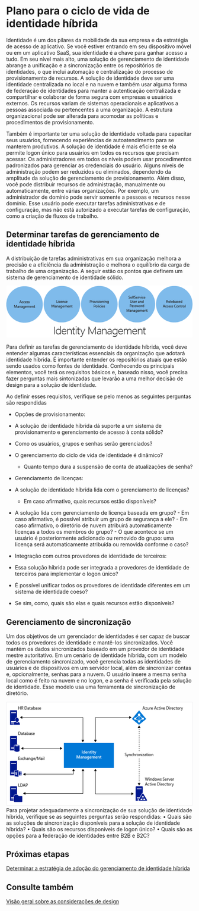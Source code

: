 <properties
	pageTitle="Considerações de design da identidade híbrida do Active Directory do Azure - determinar as tarefas de gerenciamento de identidade híbrida | Microsoft Azure"
	description="Com o controle de acesso condicional, o Active Directory do Azure verifica as condições específicas que você escolhe para autenticar o usuário e antes de permitir o acesso ao aplicativo. Quando essas condições forem atendidas, o usuário é autenticado e autorizado a acessar o aplicativo."
	documentationCenter=""
	services="active-directory"
	authors="billmath"
	manager="stevenpo"
	editor=""/>

<tags
	ms.service="active-directory"
	ms.devlang="na"
	ms.topic="article"
    ms.tgt_pltfrm="na"
    ms.workload="identity" 
	ms.date="08/08/2016"
	ms.author="billmath"/>

# Plano para o ciclo de vida de identidade híbrida 

Identidade é um dos pilares da mobilidade da sua empresa e da estratégia de acesso de aplicativo. Se você estiver entrando em seu dispositivo móvel ou em um aplicativo SaaS, sua identidade é a chave para ganhar acesso a tudo. Em seu nível mais alto, uma solução de gerenciamento de identidade abrange a unificação e a sincronização entre os repositórios de identidades, o que inclui automação e centralização do processo de provisionamento de recursos. A solução de identidade deve ser uma identidade centralizada no local e na nuvem e também usar alguma forma de federação de identidades para manter a autenticação centralizada e compartilhar e colaborar de forma segura com empresas e usuários externos. Os recursos variam de sistemas operacionais e aplicativos a pessoas associada ou pertencentes a uma organização. A estrutura organizacional pode ser alterada para acomodar as políticas e procedimentos de provisionamento.

Também é importante ter uma solução de identidade voltada para capacitar seus usuários, fornecendo experiências de autoatendimento para se manterem produtivos. A solução de identidade é mais eficiente se ela permite logon único para usuários em todos os recursos que precisam acessar. Os administradores em todos os níveis podem usar procedimentos padronizados para gerenciar as credenciais do usuário. Alguns níveis de administração podem ser reduzidos ou eliminados, dependendo da amplitude da solução de gerenciamento de provisionamento. Além disso, você pode distribuir recursos de administração, manualmente ou automaticamente, entre várias organizações. Por exemplo, um administrador de domínio pode servir somente a pessoas e recursos nesse domínio. Esse usuário pode executar tarefas administrativas e de configuração, mas não está autorizado a executar tarefas de configuração, como a criação de fluxos de trabalho.


## Determinar tarefas de gerenciamento de identidade híbrida
A distribuição de tarefas administrativas em sua organização melhora a precisão e a eficiência da administração e melhora o equilíbrio da carga de trabalho de uma organização. A seguir estão os pontos que definem um sistema de gerenciamento de identidade sólido.

 ![](./media/hybrid-id-design-considerations/Identity_management_considerations.png)


Para definir as tarefas de gerenciamento de identidade híbrida, você deve entender algumas características essenciais da organização que adotará identidade híbrida. É importante entender os repositórios atuais que estão sendo usados como fontes de identidade. Conhecendo os principais elementos, você terá os requisitos básicos e, baseado nisso, você precisa fazer perguntas mais sintonizadas que levarão a uma melhor decisão de design para a solução de identidade.

Ao definir esses requisitos, verifique se pelo menos as seguintes perguntas são respondidas

- Opções de provisionamento:
 - A solução de identidade híbrida dá suporte a um sistema de provisionamento e gerenciamento de acesso à conta sólido?
 - Como os usuários, grupos e senhas serão gerenciados?
 - O gerenciamento do ciclo de vida de identidade é dinâmico?
      - Quanto tempo dura a suspensão de conta de atualizações de senha?
      
- Gerenciamento de licenças:
 - A solução de identidade híbrida lida com o gerenciamento de licenças?
     - Em caso afirmativo, quais recursos estão disponíveis?
- A solução lida com gerenciamento de licença baseada em grupo?
      - Em caso afirmativo, é possível atribuir um grupo de segurança a ele?
       - Em caso afirmativo, o diretório de nuvem atribuirá automaticamente licenças a todos os membros do grupo?
        - O que acontece se um usuário é posteriormente adicionado ou removido do grupo: uma licença será automaticamente atribuída ou removida conforme o caso?

- Integração com outros provedores de identidade de terceiros:
- Essa solução híbrida pode ser integrada a provedores de identidade de terceiros para implementar o logon único?
- É possível unificar todos os provedores de identidade diferentes em um sistema de identidade coeso?
- Se sim, como, quais são elas e quais recursos estão disponíveis?

## Gerenciamento de sincronização
Um dos objetivos de um gerenciador de identidades é ser capaz de buscar todos os provedores de identidade e mantê-los sincronizados. Você mantém os dados sincronizados baseado em um provedor de identidade mestre autoritativo. Em um cenário de identidade híbrida, com um modelo de gerenciamento sincronizado, você gerencia todas as identidades de usuários e de dispositivos em um servidor local, além de sincronizar contas e, opcionalmente, senhas para a nuvem. O usuário insere a mesma senha local como é feito na nuvem e no logon, e a senha é verificada pela solução de identidade. Esse modelo usa uma ferramenta de sincronização de diretório.
 
![](./media/hybrid-id-design-considerations/Directory_synchronization.png) Para projetar adequadamente a sincronização de sua solução de identidade híbrida, verifique se as seguintes perguntas serão respondidas: • Quais são as soluções de sincronização disponíveis para a solução de identidade híbrida? • Quais são os recursos disponíveis de logon único? • Quais são as opções para a federação de identidades entre B2B e B2C?

## Próximas etapas
[Determinar a estratégia de adoção do gerenciamento de identidade híbrida](active-directory-hybrid-identity-design-considerations-lifecycle-adoption-strategy.md)


## Consulte também
[Visão geral sobre as considerações de design](active-directory-hybrid-identity-design-considerations-overview.md)

<!---HONumber=AcomDC_0810_2016-->